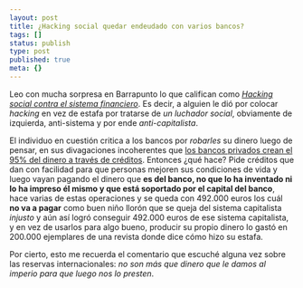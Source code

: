 ```yaml
---
layout: post
title: ¿Hacking social quedar endeudado con varios bancos?
tags: []
status: publish
type: post
published: true
meta: {}
---
```

Leo con mucha sorpresa en Barrapunto lo que califican como <a href="http://espana.barrapunto.com/article.pl?sid=08/09/20/0952202&from=rss"><em>Hacking social contra el sistema financiero</em></a>. Es decir, a alguien le dió por colocar <em>hacking</em> en vez de estafa por tratarse de <em>un luchador social</em>, obviamente de izquierda, anti-sistema y por ende <em>anti-capitalista</em>.

El individuo en cuestión critica a los bancos por <em>robarles</em> su dinero luego de pensar, en sus divagaciones incoherentes que <a href="http://polaris.moviments.net:8000/95-money-created-private-banks">los bancos privados crean el 95% del dinero a través de créditos</a>. Entonces ¿qué hace? Pide créditos que dan con facilidad para que personas mejoren sus condiciones de vida y luego vayan pagando el dinero que <strong>es del banco, no que lo ha inventado ni lo ha impreso él mismo y que está soportado por el capital del banco</strong>, hace varias de estas operaciones y se queda con 492.000 euros los cuál <strong>no va a pagar</strong> como buen niño llorón que se queja del sistema capitalista <em>injusto</em> y aún así logró conseguir 492.000 euros de ese sistema capitalista, y en vez de usarlos para algo bueno, producir su propio dinero lo gastó en 200.000 ejemplares de una revista donde dice cómo hizo su estafa.

Por cierto, esto me recuerda el comentario que escuché alguna vez sobre las reservas internacionales: <em>no son más que dinero que le damos al imperio para que luego nos lo presten</em>.
